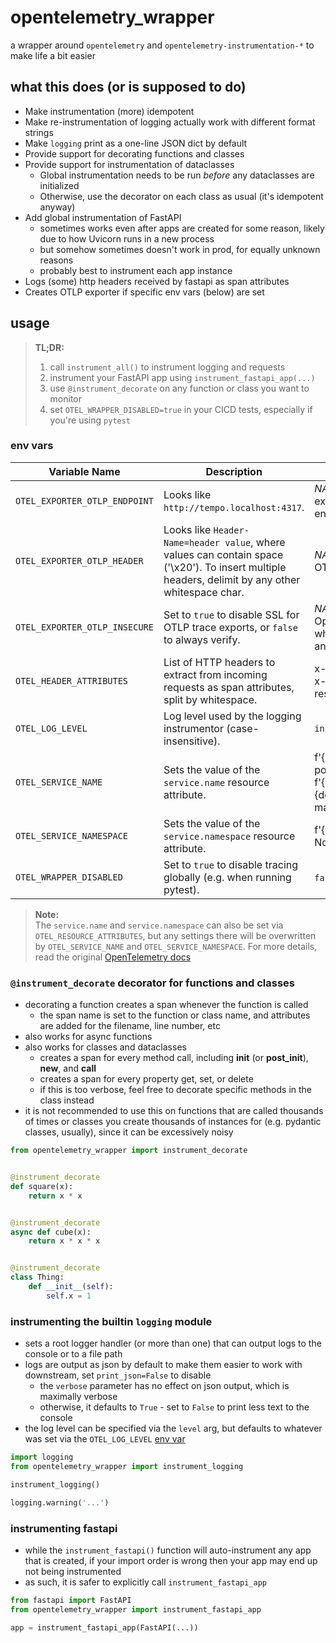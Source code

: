 # opentelemetry_wrapper

a wrapper around `opentelemetry` and `opentelemetry-instrumentation-*` to make life a bit easier

## what this does (or is supposed to do)

* Make instrumentation (more) idempotent
* Make re-instrumentation of logging actually work with different format strings
* Make `logging` print as a one-line JSON dict by default
* Provide support for decorating functions and classes
* Provide support for instrumentation of dataclasses
    * Global instrumentation needs to be run *before* any dataclasses are initialized
    * Otherwise, use the decorator on each class as usual (it's idempotent anyway)
* Add global instrumentation of FastAPI
    * sometimes works even after apps are created for some reason, likely due to how Uvicorn runs in a new process
    * but somehow sometimes doesn't work in prod, for equally unknown reasons
    * probably best to instrument each app instance
* Logs (some) http headers received by fastapi as span attributes
* Creates OTLP exporter if specific env vars (below) are set

## usage

> **TL;DR:** <br>
> 1. call `instrument_all()` to instrument logging and requests
> 2. instrument your FastAPI app using `instrument_fastapi_app(...)`
> 3. use `@instrument_decorate` on any function or class you want to monitor
> 4. set `OTEL_WRAPPER_DISABLED=true` in your CICD tests, especially if you're using `pytest`

### env vars

| Variable Name                 | Description                                                                                                                                       | Default (if not set)                                                                        |
|-------------------------------|---------------------------------------------------------------------------------------------------------------------------------------------------|---------------------------------------------------------------------------------------------|
| `OTEL_EXPORTER_OTLP_ENDPOINT` | Looks like `http://tempo.localhost:4317`.                                                                                                         | *NA* (traces are not exported to any OTLP endpoint)                                         |
| `OTEL_EXPORTER_OTLP_HEADER`   | Looks like `Header-Name=header value`, where values can contain space ('\x20'). To insert multiple headers, delimit by any other whitespace char. | *NA* (no header sent to OTLP endpoint)                                                      |
| `OTEL_EXPORTER_OTLP_INSECURE` | Set to `true` to disable SSL for OTLP trace exports, or `false` to always verify.                                                                 | *NA* (follows OpenTelemetry default, which is secure for https and insecure for http)       |
| `OTEL_HEADER_ATTRIBUTES`      | List of HTTP headers to extract from incoming requests as span attributes, split by whitespace.                                                   | x-pf-number, x-client-id, x-preferred-username, x-resource-access                           |
| `OTEL_LOG_LEVEL`              | Log level used by the logging instrumentor (case-insensitive).                                                                                    | `info`                                                                                      |
| `OTEL_SERVICE_NAME`           | Sets the value of the `service.name` resource attribute.                                                                                          | f'{k8s namespace}/{k8s pod name}' or f'{username}@{hostname}.{domain}:<{filename of main}>' |
| `OTEL_SERVICE_NAMESPACE`      | Sets the value of the `service.namespace` resource attribute.                                                                                     | f'{k8s namespace}' or None                                                                  |
| `OTEL_WRAPPER_DISABLED`       | Set to `true` to disable tracing globally (e.g. when running pytest).                                                                             | `false` (tracing is enabled)                                                                |

> **Note:** <br>
> The `service.name` and `service.namespace` can also be set via `OTEL_RESOURCE_ATTRIBUTES`, but any settings there
> will be overwritten by `OTEL_SERVICE_NAME` and `OTEL_SERVICE_NAMESPACE`. For more details, read the
> original [OpenTelemetry docs](https://opentelemetry.io/docs)

### `@instrument_decorate` decorator for functions and classes

* decorating a function creates a span whenever the function is called
    * the span name is set to the function or class name, and attributes are added for the filename, line number, etc
* also works for async functions
* also works for classes and dataclasses
    * creates a span for every method call, including __init__ (or __post_init__), __new__, and __call__
    * creates a span for every property get, set, or delete
    * if this is too verbose, feel free to decorate specific methods in the class instead
* it is not recommended to use this on functions that are called thousands of times or classes you create thousands of
  instances for (e.g. pydantic classes, usually), since it can be excessively noisy

```python
from opentelemetry_wrapper import instrument_decorate


@instrument_decorate
def square(x):
    return x * x


@instrument_decorate
async def cube(x):
    return x * x * x


@instrument_decorate
class Thing:
    def __init__(self):
        self.x = 1
```

### instrumenting the builtin `logging` module

* sets a root logger handler (or more than one) that can output logs to the console or to a file path
* logs are output as json by default to make them easier to work with downstream, set `print_json=False` to disable
    * the `verbose` parameter has no effect on json output, which is maximally verbose
    * otherwise, it defaults to `True` - set to `False` to print less text to the console
* the log level can be specified via the `level` arg, but defaults to whatever was set via
  the `OTEL_LOG_LEVEL` [env var](#env-vars)

```python
import logging
from opentelemetry_wrapper import instrument_logging

instrument_logging()

logging.warning('...')
```

### instrumenting fastapi

* while the `instrument_fastapi()` function will auto-instrument any app that is created, if your import order is wrong
  then your app may end up not being instrumented
* as such, it is safer to explicitly call `instrument_fastapi_app`

```python
from fastapi import FastAPI
from opentelemetry_wrapper import instrument_fastapi_app

app = instrument_fastapi_app(FastAPI(...))
```